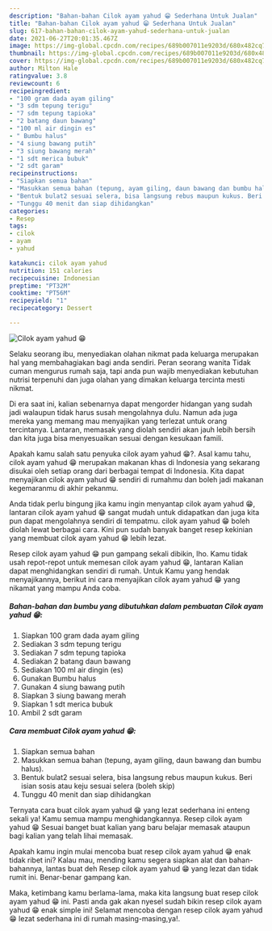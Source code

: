 ```yaml
---
description: "Bahan-bahan Cilok ayam yahud 😁 Sederhana Untuk Jualan"
title: "Bahan-bahan Cilok ayam yahud 😁 Sederhana Untuk Jualan"
slug: 617-bahan-bahan-cilok-ayam-yahud-sederhana-untuk-jualan
date: 2021-06-27T20:01:35.467Z
image: https://img-global.cpcdn.com/recipes/689b007011e9203d/680x482cq70/cilok-ayam-yahud-😁-foto-resep-utama.jpg
thumbnail: https://img-global.cpcdn.com/recipes/689b007011e9203d/680x482cq70/cilok-ayam-yahud-😁-foto-resep-utama.jpg
cover: https://img-global.cpcdn.com/recipes/689b007011e9203d/680x482cq70/cilok-ayam-yahud-😁-foto-resep-utama.jpg
author: Milton Hale
ratingvalue: 3.8
reviewcount: 6
recipeingredient:
- "100 gram dada ayam giling"
- "3 sdm tepung terigu"
- "7 sdm tepung tapioka"
- "2 batang daun bawang"
- "100 ml air dingin es"
- " Bumbu halus"
- "4 siung bawang putih"
- "3 siung bawang merah"
- "1 sdt merica bubuk"
- "2 sdt garam"
recipeinstructions:
- "Siapkan semua bahan"
- "Masukkan semua bahan (tepung, ayam giling, daun bawang dan bumbu halus)."
- "Bentuk bulat2 sesuai selera, bisa langsung rebus maupun kukus. Beri isian sosis atau keju sesuai selera (boleh skip)"
- "Tunggu 40 menit dan siap dihidangkan"
categories:
- Resep
tags:
- cilok
- ayam
- yahud

katakunci: cilok ayam yahud 
nutrition: 151 calories
recipecuisine: Indonesian
preptime: "PT32M"
cooktime: "PT56M"
recipeyield: "1"
recipecategory: Dessert

---
```



![Cilok ayam yahud 😁](https://img-global.cpcdn.com/recipes/689b007011e9203d/680x482cq70/cilok-ayam-yahud-😁-foto-resep-utama.jpg)

Selaku seorang ibu, menyediakan olahan nikmat pada keluarga merupakan hal yang membahagiakan bagi anda sendiri. Peran seorang  wanita Tidak cuman mengurus rumah saja, tapi anda pun wajib menyediakan kebutuhan nutrisi terpenuhi dan juga olahan yang dimakan keluarga tercinta mesti nikmat.

Di era  saat ini, kalian sebenarnya dapat mengorder hidangan yang sudah jadi walaupun tidak harus susah mengolahnya dulu. Namun ada juga mereka yang memang mau menyajikan yang terlezat untuk orang tercintanya. Lantaran, memasak yang diolah sendiri akan jauh lebih bersih dan kita juga bisa menyesuaikan sesuai dengan kesukaan famili. 



Apakah kamu salah satu penyuka cilok ayam yahud 😁?. Asal kamu tahu, cilok ayam yahud 😁 merupakan makanan khas di Indonesia yang sekarang disukai oleh setiap orang dari berbagai tempat di Indonesia. Kita dapat menyajikan cilok ayam yahud 😁 sendiri di rumahmu dan boleh jadi makanan kegemaranmu di akhir pekanmu.

Anda tidak perlu bingung jika kamu ingin menyantap cilok ayam yahud 😁, lantaran cilok ayam yahud 😁 sangat mudah untuk didapatkan dan juga kita pun dapat mengolahnya sendiri di tempatmu. cilok ayam yahud 😁 boleh diolah lewat berbagai cara. Kini pun sudah banyak banget resep kekinian yang membuat cilok ayam yahud 😁 lebih lezat.

Resep cilok ayam yahud 😁 pun gampang sekali dibikin, lho. Kamu tidak usah repot-repot untuk memesan cilok ayam yahud 😁, lantaran Kalian dapat menghidangkan sendiri di rumah. Untuk Kamu yang hendak menyajikannya, berikut ini cara menyajikan cilok ayam yahud 😁 yang nikamat yang mampu Anda coba.

<!--inarticleads1-->

##### Bahan-bahan dan bumbu yang dibutuhkan dalam pembuatan Cilok ayam yahud 😁:

1. Siapkan 100 gram dada ayam giling
1. Sediakan 3 sdm tepung terigu
1. Sediakan 7 sdm tepung tapioka
1. Sediakan 2 batang daun bawang
1. Sediakan 100 ml air dingin (es)
1. Gunakan  Bumbu halus
1. Gunakan 4 siung bawang putih
1. Siapkan 3 siung bawang merah
1. Siapkan 1 sdt merica bubuk
1. Ambil 2 sdt garam




<!--inarticleads2-->

##### Cara membuat Cilok ayam yahud 😁:

1. Siapkan semua bahan
1. Masukkan semua bahan (tepung, ayam giling, daun bawang dan bumbu halus).
1. Bentuk bulat2 sesuai selera, bisa langsung rebus maupun kukus. Beri isian sosis atau keju sesuai selera (boleh skip)
1. Tunggu 40 menit dan siap dihidangkan




Ternyata cara buat cilok ayam yahud 😁 yang lezat sederhana ini enteng sekali ya! Kamu semua mampu menghidangkannya. Resep cilok ayam yahud 😁 Sesuai banget buat kalian yang baru belajar memasak ataupun bagi kalian yang telah lihai memasak.

Apakah kamu ingin mulai mencoba buat resep cilok ayam yahud 😁 enak tidak ribet ini? Kalau mau, mending kamu segera siapkan alat dan bahan-bahannya, lantas buat deh Resep cilok ayam yahud 😁 yang lezat dan tidak rumit ini. Benar-benar gampang kan. 

Maka, ketimbang kamu berlama-lama, maka kita langsung buat resep cilok ayam yahud 😁 ini. Pasti anda gak akan nyesel sudah bikin resep cilok ayam yahud 😁 enak simple ini! Selamat mencoba dengan resep cilok ayam yahud 😁 lezat sederhana ini di rumah masing-masing,ya!.

